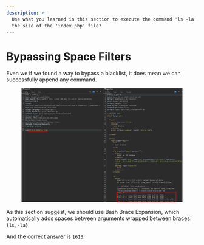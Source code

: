 ```yaml
---
description: >-
  Use what you learned in this section to execute the command 'ls -la'. What is
  the size of the 'index.php' file?
---
```


# Bypassing Space Filters

Even we if we found a way to bypass a blacklist, it does mean we can successfully append any command.

<figure><img src="../../../.gitbook/assets/image (3) (1) (1) (1) (1) (1) (1) (1) (1) (1) (1) (1) (1) (1) (1) (1) (1) (1) (1) (1) (1) (1) (1) (1) (1).png" alt=""><figcaption></figcaption></figure>

As this section suggest, we should use Bash Brace Expansion, which automatically adds spaces between arguments wrapped between braces: `{ls,-la}`

And the correct answer is `1613`.&#x20;
